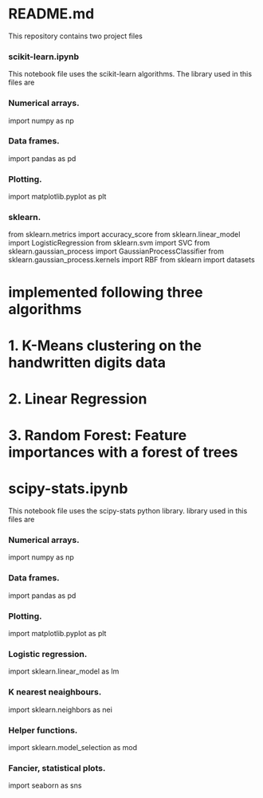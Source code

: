 # README.md 

This repository contains two project files

### scikit-learn.ipynb

This notebook file uses the  scikit-learn algorithms.
The library used in this files are

### Numerical arrays.
import numpy as np

### Data frames.
import pandas as pd

### Plotting.
import matplotlib.pyplot as plt

### sklearn.
from sklearn.metrics import accuracy_score
from sklearn.linear_model import LogisticRegression
from sklearn.svm import SVC
from sklearn.gaussian_process import GaussianProcessClassifier
from sklearn.gaussian_process.kernels import RBF
from sklearn import datasets

# implemented following three algorithms
# 1. K-Means clustering on the handwritten digits data
# 2. Linear Regression
# 3. Random Forest: Feature importances with a forest of trees

# scipy-stats.ipynb

This notebook file uses the  scipy-stats python library.
library used in this files are


### Numerical arrays.
import numpy as np

### Data frames.
import pandas as pd

### Plotting.
import matplotlib.pyplot as plt

### Logistic regression.
import sklearn.linear_model as lm

### K nearest neaighbours.
import sklearn.neighbors as nei

### Helper functions.
import sklearn.model_selection as mod

### Fancier, statistical plots.
import seaborn as sns